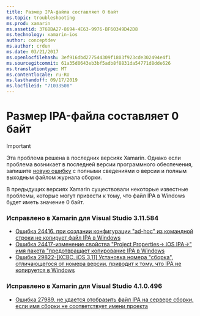 ```yaml
---
title: Размер IPA-файла составляет 0 байт
ms.topic: troubleshooting
ms.prod: xamarin
ms.assetid: 376BBA27-8694-4E63-9976-BF60349D42D8
ms.technology: xamarin-ios
author: conceptdev
ms.author: crdun
ms.date: 03/21/2017
ms.openlocfilehash: 3ef916dbd277544309f1803f923cde302494e4f1
ms.sourcegitcommit: 61a35d0643eb3bf5adb8f8831da54771d8dde626
ms.translationtype: MT
ms.contentlocale: ru-RU
ms.lasthandoff: 09/17/2019
ms.locfileid: "71033508"
---
```

# <a name="ipa-file-is-0-bytes"></a>Размер IPA-файла составляет 0 байт

> [!IMPORTANT]
> Эта проблема решена в последних версиях Xamarin. Однако если проблема возникает в последней версии программного обеспечения, запишите [новую ошибку](~/cross-platform/troubleshooting/questions/howto-file-bug.md) с полными сведениями о версии и полным выходным файлом журнала сборки.

В предыдущих версиях Xamarin существовали некоторые известные проблемы, которые могут привести к тому, что файл IPA в Windows будет иметь значение 0 байт. 

### <a name="fixed-in-xamarin-for-visual-studio-311584"></a>Исправлено в Xamarin для Visual Studio 3.11.584 

- [Ошибка 24416. при создании конфигурации "ad-hoc" из командной строки не копирует файл IPA в Windows](https://bugzilla.xamarin.com/show_bug.cgi?id=24416)
- [Ошибка 24417-изменение свойства "Project Properties-> iOS IPA->" имя пакета "предотвращает копирование IPA в Windows](https://bugzilla.xamarin.com/show_bug.cgi?id=24417)
- [Ошибка 29822-[КСВС. iOS 3,11] Установка номера "сборка", отличающегося от номера версии, приводит к тому, что IPA не копируется в Windows](https://bugzilla.xamarin.com/show_bug.cgi?id=29822)

### <a name="fixed-in-xamarin-for-visual-studio-410496"></a>Исправлено в Xamarin для Visual Studio 4.1.0.496

- [Ошибка 27989. не удается отобразить файл IPA на сервере сборки, если имя сборки не соответствует имени проекта](https://bugzilla.xamarin.com/show_bug.cgi?id=27989)
